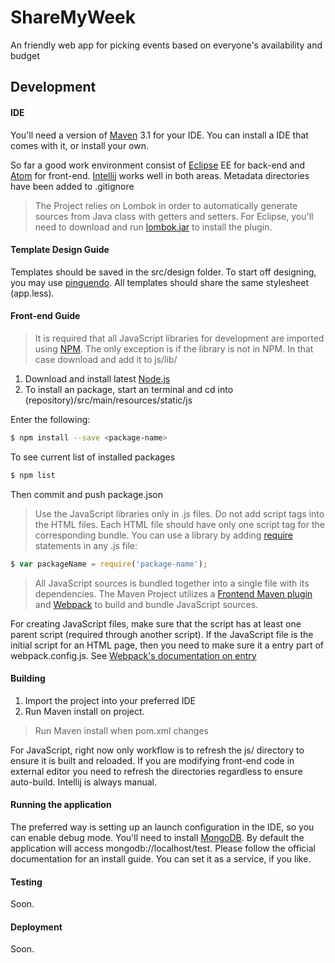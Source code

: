 # ShareMyWeek
An friendly web app for picking events based on everyone's availability and budget

## Development

#### IDE

You'll need a version of [Maven] 3.1 for your IDE. You can install a IDE that comes with it, or install your own.

So far a good work environment consist of [Eclipse] EE for back-end and [Atom] for front-end. [Intellij] works well in both areas. 
Metadata directories have been added to .gitignore

> The Project relies on Lombok in order to automatically generate sources from Java class with getters and setters. For Eclipse, you'll need to download and run [lombok.jar] to install the plugin.


#### Template Design Guide

Templates should be saved in the src/design folder. To start off designing, you may use [pinguendo]. All templates should share the same stylesheet (app.less).

#### Front-end Guide

>It is required that all JavaScript libraries for development are imported using [NPM]. The only exception is if the library is not in NPM. In that case download and add it to js/lib/

1. Download and install latest [Node.js]
2. To install an package, start an terminal and cd into (repository)/src/main/resources/static/js

Enter the following:
```sh
$ npm install --save <package-name>
```
To see current list of installed packages
```sh
$ npm list
```

Then commit and push package.json

>Use the JavaScript libraries only in .js files. Do not add script tags into the HTML files. Each HTML file should have only one script tag for the corresponding bundle.
You can use a library by adding [require] statements in any .js file:

```javascript
$ var packageName = require('package-name');
```

> All JavaScript sources is bundled together into a single file with its dependencies. The Maven Project utilizes a [Frontend Maven plugin] and [Webpack] to build and bundle JavaScript sources.

For creating JavaScript files, make sure that the script has at least one parent script (required through another script). 
If the JavaScript file is the initial script for an HTML page, then you need to make sure it a entry part of webpack.config.js. See [Webpack's documentation on entry]



#### Building

1. Import the project into your preferred IDE
2. Run Maven install on project.

> Run Maven install when pom.xml changes

For JavaScript, right now only workflow is to refresh the js/ directory to ensure it is built and reloaded. 
If you are modifying front-end code in external editor you need to refresh the directories regardless to ensure auto-build. Intellij is always manual.

#### Running the application

The preferred way is setting up an launch configuration in the IDE, so you can enable debug mode. You'll need to install [MongoDB]. By default the application will access mongodb://localhost/test. 
Please follow the official documentation for an install guide. You can set it as a service, if you like.

#### Testing

Soon.

#### Deployment

Soon.

[lombok.jar]: https://projectlombok.org/download.html
[Maven]: https://maven.apache.org/
[Atom]: https://atom.io/
[Eclipse]: http://eclipse.org
[Intellij]: https://www.jetbrains.com/idea/
[pinguendo]: http://pingendo.com/
[NPM]: https://www.npmjs.com/
[Node.js]: https://nodejs.org/
[require]: http://requirejs.org/
[Frontend Maven plugin]: https://github.com/eirslett/frontend-maven-plugin
[Webpack]: https://webpack.github.io/
[Webpack's documentation on entry]: https://webpack.github.io/docs/configuration.html#entry
[MongoDB]: https://www.mongodb.org/